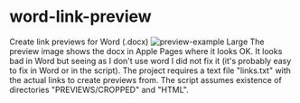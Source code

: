 # word-link-preview
Create link previews for Word (.docx)
![preview-example Large](https://github.com/Michael-Z-Freeman/word-link-preview/assets/951566/a95f091d-54c2-459a-b5c0-ea9083f4aab7)
The preview image shows the docx in Apple Pages where it looks OK. It looks bad in Word but seeing as I don't use word I did not fix it (it's probably easy to fix in Word or in the script).
The project requires a text file "links.txt" with the actual links to create previews from.
The script assumes existence of directories "PREVIEWS/CROPPED" and "HTML".
